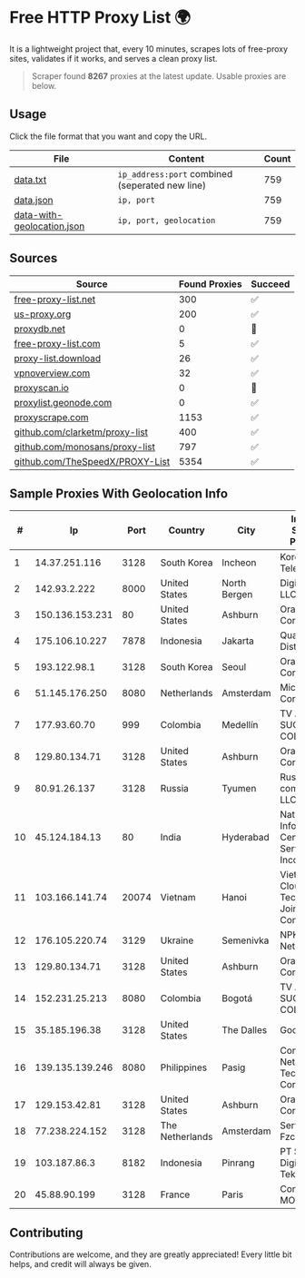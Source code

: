 
# Free HTTP Proxy List 🌍

It is a lightweight project that, every 10 minutes, scrapes lots of free-proxy sites, validates if it works, and serves a clean proxy list.


> Scraper found **8267** proxies at the latest update. Usable proxies are below.

## Usage

Click the file format that you want and copy the URL.


|File|Content|Count|
|----|-------|-----|
|[data.txt](https://raw.githubusercontent.com/themiralay/Proxy-List-World/master/data.txt)|`ip_address:port` combined (seperated new line)|759|
|[data.json](https://raw.githubusercontent.com/themiralay/Proxy-List-World/master/data.json)|`ip, port`|759|
|[data-with-geolocation.json](https://raw.githubusercontent.com/themiralay/Proxy-List-World/master/data-with-geolocation.json)|`ip, port, geolocation`|759|

## Sources

|Source|Found Proxies|Succeed|
|------|-------------|-------|
|[free-proxy-list.net](https://free-proxy-list.net)|300|✅|
|[us-proxy.org](https://www.us-proxy.org)|200|✅|
|[proxydb.net](http://proxydb.net)|0|🚫|
|[free-proxy-list.com](https://free-proxy-list.com/?page=&port=&type%5B%5D=http&type%5B%5D=https&up_time=0&search=Search)|5|✅|
|[proxy-list.download](https://www.proxy-list.download/HTTP)|26|✅|
|[vpnoverview.com](https://vpnoverview.com/privacy/anonymous-browsing/free-proxy-servers)|32|✅|
|[proxyscan.io](https://www.proxyscan.io)|0|🚫|
|[proxylist.geonode.com](https://proxylist.geonode.com/api/proxy-list?limit=300&page=1&sort_by=lastChecked&sort_type=desc&protocols=http,https)|0|✅|
|[proxyscrape.com](https://api.proxyscrape.com/v2/?request=displayproxies&protocol=http&timeout=10000&country=all&ssl=all&anonymity=all)|1153|✅|
|[github.com/clarketm/proxy-list](https://raw.githubusercontent.com/clarketm/proxy-list/master/proxy-list-raw.txt)|400|✅|
|[github.com/monosans/proxy-list](https://raw.githubusercontent.com/monosans/proxy-list/main/proxies/http.txt)|797|✅|
|[github.com/TheSpeedX/PROXY-List](https://raw.githubusercontent.com/TheSpeedX/PROXY-List/master/http.txt)|5354|✅|


## Sample Proxies With Geolocation Info

|#|Ip|Port|Country|City|Internet Service Provider|
|-|--|----|-------|----|-------------------------|
|1|14.37.251.116|3128|South Korea|Incheon|Korea Telecom|
|2|142.93.2.222|8000|United States|North Bergen|DigitalOcean, LLC|
|3|150.136.153.231|80|United States|Ashburn|Oracle Corporation|
|4|175.106.10.227|7878|Indonesia|Jakarta|Quantum Dist POP GC|
|5|193.122.98.1|3128|South Korea|Seoul|Oracle Corporation|
|6|51.145.176.250|8080|Netherlands|Amsterdam|Microsoft Corporation|
|7|177.93.60.70|999|Colombia|Medellín|TV AZTECA SUCURSAL COLOMBIA|
|8|129.80.134.71|3128|United States|Ashburn|Oracle Corporation|
|9|80.91.26.137|3128|Russia|Tyumen|Russian company LLC|
|10|45.124.184.13|80|India|Hyderabad|National Informatics Centre Services Incorporated|
|11|103.166.141.74|20074|Vietnam|Hanoi|Viet NAM Cloud Technology Joint Stock Company|
|12|176.105.220.74|3129|Ukraine|Semenivka|NPK Home-Net Ltd.|
|13|129.80.134.71|3128|United States|Ashburn|Oracle Corporation|
|14|152.231.25.213|8080|Colombia|Bogotá|TV AZTECA SUCURSAL COLOMBIA|
|15|35.185.196.38|3128|United States|The Dalles|Google LLC|
|16|139.135.139.246|8080|Philippines|Pasig|ComClark Network & Technology Corp|
|17|129.153.42.81|3128|United States|Ashburn|Oracle Corporation|
|18|77.238.224.152|3128|The Netherlands|Amsterdam|Servers Tech Fzco|
|19|103.187.86.3|8182|Indonesia|Pinrang|PT Satunol Digital Teknologi|
|20|45.88.90.199|3128|France|Paris|Constant MOULIN|



## Contributing

Contributions are welcome, and they are greatly appreciated! Every
little bit helps, and credit will always be given.

